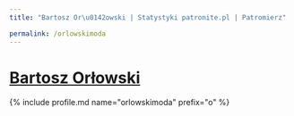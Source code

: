 ```yaml
---
title: "Bartosz Or\u0142owski | Statystyki patronite.pl | Patromierz"

permalink: /orlowskimoda
---
```


# [Bartosz Orłowski](https://patronite.pl/orlowskimoda)

{% include profile.md name="orlowskimoda" prefix="o" %}
